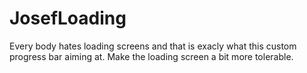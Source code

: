 # JosefLoading
Every body hates loading screens and that is exacly what this custom progress bar aiming at. Make the loading screen a bit more tolerable.
